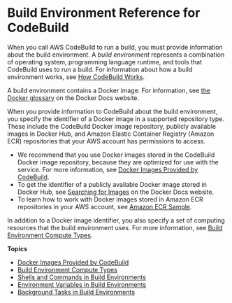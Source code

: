 # Build Environment Reference for CodeBuild<a name="build-env-ref"></a>

When you call AWS CodeBuild to run a build, you must provide information about the build environment\. A *build environment* represents a combination of operating system, programming language runtime, and tools that CodeBuild uses to run a build\. For information about how a build environment works, see [How CodeBuild Works](concepts.md#concepts-how-it-works)\.

A build environment contains a Docker image\. For information, see [the Docker glossary](https://docs.docker.com/glossary/?term=image) on the Docker Docs website\. 

When you provide information to CodeBuild about the build environment, you specify the identifier of a Docker image in a supported repository type\. These include the CodeBuild Docker image repository, publicly available images in Docker Hub, and Amazon Elastic Container Registry \(Amazon ECR\) repositories that your AWS account has permissions to access\.
+ We recommend that you use Docker images stored in the CodeBuild Docker image repository, because they are optimized for use with the service\. For more information, see [Docker Images Provided by CodeBuild](build-env-ref-available.md)\. 
+ To get the identifier of a publicly available Docker image stored in Docker Hub, see [Searching for Images](https://docs.docker.com/docker-hub/repos/#searching-for-images) on the Docker Docs website\.
+ To learn how to work with Docker images stored in Amazon ECR repositories in your AWS account, see [Amazon ECR Sample](sample-ecr.md)\.

In addition to a Docker image identifier, you also specify a set of computing resources that the build environment uses\. For more information, see [Build Environment Compute Types](build-env-ref-compute-types.md)\.

**Topics**
+ [Docker Images Provided by CodeBuild](build-env-ref-available.md)
+ [Build Environment Compute Types](build-env-ref-compute-types.md)
+ [Shells and Commands in Build Environments](build-env-ref-cmd.md)
+ [Environment Variables in Build Environments](build-env-ref-env-vars.md)
+ [Background Tasks in Build Environments](build-env-ref-background-tasks.md)